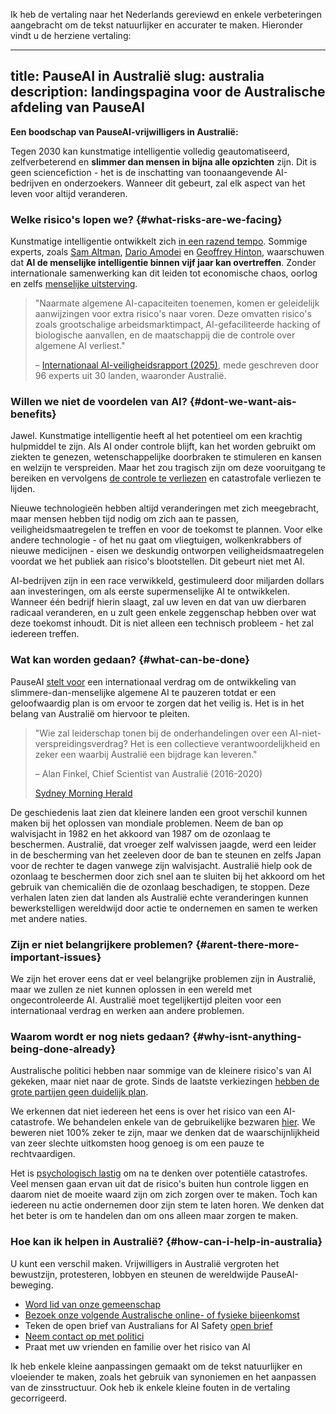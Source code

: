 Ik heb de vertaling naar het Nederlands gereviewd en enkele verbeteringen aangebracht om de tekst natuurlijker en accurater te maken. Hieronder vindt u de herziene vertaling:

---
title: PauseAI in Australië
slug: australia
description: landingspagina voor de Australische afdeling van PauseAI
---
**Een boodschap van PauseAI-vrijwilligers in Australië:**

Tegen 2030 kan kunstmatige intelligentie volledig geautomatiseerd, zelfverbeterend en **slimmer dan mensen in bijna alle opzichten** zijn. Dit is geen sciencefiction - het is de inschatting van toonaangevende AI-bedrijven en onderzoekers. Wanneer dit gebeurt, zal elk aspect van het leven voor altijd veranderen.

### Welke risico's lopen we? {#what-risks-are-we-facing}

Kunstmatige intelligentie ontwikkelt zich [in een razend tempo](/urgency). Sommige experts, zoals [Sam Altman](https://time.com/7205596/sam-altman-superintelligence-agi/), [Dario Amodei](https://arstechnica.com/ai/2025/01/anthropic-chief-says-ai-could-surpass-almost-all-humans-at-almost-everything-shortly-after-2027/) en [Geoffrey Hinton](https://en.wikipedia.org/wiki/Artificial_general_intelligence), waarschuwen dat **AI de menselijke intelligentie binnen vijf jaar kan overtreffen**. Zonder internationale samenwerking kan dit leiden tot economische chaos, oorlog en zelfs [menselijke uitsterving](/xrisk).

> "Naarmate algemene AI-capaciteiten toenemen, komen er geleidelijk aanwijzingen voor extra risico's naar voren. Deze omvatten risico's zoals grootschalige arbeidsmarktimpact, AI-gefaciliteerde hacking of biologische aanvallen, en de maatschappij die de controle over algemene AI verliest."
>
> – [Internationaal AI-veiligheidsrapport (2025)](https://assets.publishing.service.gov.uk/media/679a0c48a77d250007d313ee/International_AI_Safety_Report_2025_accessible_f.pdf), mede geschreven door 96 experts uit 30 landen, waaronder Australië.

### Willen we niet de voordelen van AI? {#dont-we-want-ais-benefits}

Jawel. Kunstmatige intelligentie heeft al het potentieel om een krachtig hulpmiddel te zijn. Als AI onder controle blijft, kan het worden gebruikt om ziekten te genezen, wetenschappelijke doorbraken te stimuleren en kansen en welzijn te verspreiden. Maar het zou tragisch zijn om deze vooruitgang te bereiken en vervolgens [de controle te verliezen](/ai-takeover) en catastrofale verliezen te lijden.

Nieuwe technologieën hebben altijd veranderingen met zich meegebracht, maar mensen hebben tijd nodig om zich aan te passen, veiligheidsmaatregelen te treffen en voor de toekomst te plannen. Voor elke andere technologie - of het nu gaat om vliegtuigen, wolkenkrabbers of nieuwe medicijnen - eisen we deskundig ontworpen veiligheidsmaatregelen voordat we het publiek aan risico's blootstellen. Dit gebeurt niet met AI.

AI-bedrijven zijn in een race verwikkeld, gestimuleerd door miljarden dollars aan investeringen, om als eerste supermenselijke AI te ontwikkelen. Wanneer één bedrijf hierin slaagt, zal uw leven en dat van uw dierbaren radicaal veranderen, en u zult geen enkele zeggenschap hebben over wat deze toekomst inhoudt. Dit is niet alleen een technisch probleem - het zal iedereen treffen.

### Wat kan worden gedaan? {#what-can-be-done}

PauseAI [stelt voor](/proposal) een internationaal verdrag om de ontwikkeling van slimmere-dan-menselijke algemene AI te pauzeren totdat er een geloofwaardig plan is om ervoor te zorgen dat het veilig is. Het is in het belang van Australië om hiervoor te pleiten.

> "Wie zal leiderschap tonen bij de onderhandelingen over een AI-niet-verspreidingsverdrag? Het is een collectieve verantwoordelijkheid en zeker een waarbij Australië een bijdrage kan leveren."
>
> – Alan Finkel, Chief Scientist van Australië (2016-2020)
>
> [Sydney Morning Herald](https://www.smh.com.au/technology/the-ai-horse-has-bolted-it-s-time-for-the-nuclear-option-20230807-p5duel.html)

De geschiedenis laat zien dat kleinere landen een groot verschil kunnen maken bij het oplossen van mondiale problemen. Neem de ban op walvisjacht in 1982 en het akkoord van 1987 om de ozonlaag te beschermen. Australië, dat vroeger zelf walvissen jaagde, werd een leider in de bescherming van het zeeleven door de ban te steunen en zelfs Japan voor de rechter te dagen vanwege zijn walvisjacht. Australië hielp ook de ozonlaag te beschermen door zich snel aan te sluiten bij het akkoord om het gebruik van chemicaliën die de ozonlaag beschadigen, te stoppen. Deze verhalen laten zien dat landen als Australië echte veranderingen kunnen bewerkstelligen wereldwijd door actie te ondernemen en samen te werken met andere naties.

### Zijn er niet belangrijkere problemen? {#arent-there-more-important-issues}

We zijn het erover eens dat er veel belangrijke problemen zijn in Australië, maar we zullen ze niet kunnen oplossen in een wereld met ongecontroleerde AI. Australië moet tegelijkertijd pleiten voor een internationaal verdrag en werken aan andere problemen.

### Waarom wordt er nog niets gedaan? {#why-isnt-anything-being-done-already}

Australische politici hebben naar sommige van de kleinere risico's van AI gekeken, maar niet naar de grote. Sinds de laatste verkiezingen [hebben de grote partijen geen duidelijk plan](https://www.australiansforaisafety.com.au/scorecard).

We erkennen dat niet iedereen het eens is over het risico van een AI-catastrofe. We behandelen enkele van de gebruikelijke bezwaren [hier](/faq). We beweren niet 100% zeker te zijn, maar we denken dat de waarschijnlijkheid van zeer slechte uitkomsten hoog genoeg is om een pauze te rechtvaardigen.

Het is [psychologisch lastig](/psychology-of-xrisk) om na te denken over potentiële catastrofes. Veel mensen gaan ervan uit dat de risico's buiten hun controle liggen en daarom niet de moeite waard zijn om zich zorgen over te maken. Toch kan iedereen nu actie ondernemen door zijn stem te laten horen. We denken dat het beter is om te handelen dan om ons alleen maar zorgen te maken.

### Hoe kan ik helpen in Australië? {#how-can-i-help-in-australia}

U kunt een verschil maken. Vrijwilligers in Australië vergroten het bewustzijn, protesteren, lobbyen en steunen de wereldwijde PauseAI-beweging.

- [Word lid van onze gemeenschap](/join)
- [Bezoek onze volgende Australische online- of fysieke bijeenkomst](https://lu.ma/PauseAIAustralia)
- Teken de open brief van Australians for AI Safety [open brief](https://www.australiansforaisafety.com.au/letters)
- [Neem contact op met politici](/writing-a-letter)
- Praat met uw vrienden en familie over het risico van AI

Ik heb enkele kleine aanpassingen gemaakt om de tekst natuurlijker en vloeiender te maken, zoals het gebruik van synoniemen en het aanpassen van de zinsstructuur. Ook heb ik enkele kleine fouten in de vertaling gecorrigeerd.